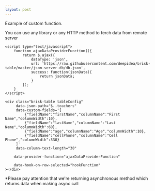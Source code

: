 ```yaml
---
layout: post
---
```

Example of custom function. 

You can use any library or any HTTP method to ferch data from remote server

```
<script type="text/javascript">
    function ajaxDataProviderFunction(){
        return $.ajax({
            dataType: 'json',
            url: 'https://raw.githubusercontent.com/deepidea/brisk-table/master/json-server-db/db.json',
            success: function(jsonData){
                return jsonData;
            }
        });
    }
</script>
```
```
<div class="brisk-table tableConfig"
     data-json-path="$..teachers"
     data-custom-fields='[
         {"fieldName":"firstName","columnName":"First Name","columnWidth":10},
         {"fieldName":"lastName","columnName":"Last Name","columnWidth":60},
         {"fieldName":"age","columnName":"Age","columnWidth":10},
         {"fieldName":"cellPhone","columnName":"Cell Phone","columnWidth":330}
     ]'
     data-column-text-length="30"
 ```
 ```
     data-provider-function="ajaxDataProviderFunction"
 ```
 ```
     data-hook-on-row-selected="hookFunction"
></div>
```

*Please pay attention that we're returning asynchronous method which returns data when making async call
